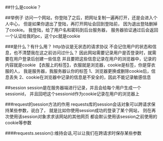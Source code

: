 ##什么是cookie？

##举例子
访问一个网站，你登陆了之后，把网址复制一遍再打开，还是会进入个人中心，
但是如果你退出了登陆，再打开网址会回到登陆前，
因为退出登陆删掉了cookie。
我登陆，给了用户名和密码到后台服务器，
服务器验证通过后会返回一个认证给我的pc，这个pc就是cookie

###是什么？有什么用？
http协议是无状态的请求协议
不会记住用户的状态和信息，也不清楚我在这之前访问过什么？
因此网站需要记录用户是否登录时，就需要在用户登录后创建一些信息
并且要把这些信息记录在用户的浏览器中，记录的内容就是cookie
【衣服上的标签】，衣服就是浏览器，cookie是标签，你是穿衣服的人，
我是服务器，我服务器认你的标签
1、浏览器更换或删除cookie后，信息丢失
2、cookie在浏览器中记录的信息是不安全的，因此不能记录敏感信息

##session
session是在服务器端进行记录，并且会给每个用户生成一个sessionid，
并且回吧这个sessionid作为cookie记录在用户的浏览器上

###request的session方法的作用
requests库的session会话对象可以跨请求保持某些参数，说白了，
就是比如你使用session成功的登录了某个网站，
则在再次使用该session对象求求该网站的其他网页
都会默认使用该session之前使用的cookie等参数

####requests.session():维持会话,可以让我们在跨请求时保存某些参数